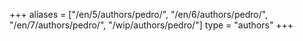 +++
aliases = ["/en/5/authors/pedro/", "/en/6/authors/pedro/", "/en/7/authors/pedro/", "/wip/authors/pedro/"]
type = "authors"
+++
